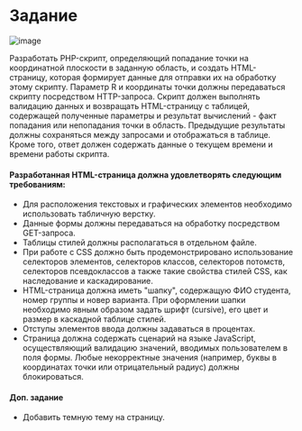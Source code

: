 # Задание

![image](https://user-images.githubusercontent.com/74957274/208970534-7d0888fa-5b0e-41d8-b620-9ad4b439692b.png)

Разработать PHP-скрипт, определяющий попадание точки на координатной плоскости в заданную область, и создать HTML-страницу, которая формирует данные для отправки их на обработку этому скрипту.
Параметр R и координаты точки должны передаваться скрипту посредством HTTP-запроса. Скрипт должен выполнять валидацию данных и возвращать HTML-страницу с таблицей, содержащей полученные параметры и результат вычислений - факт попадания или непопадания точки в область. Предыдущие результаты должны сохраняться между запросами и отображаться в таблице.
Кроме того, ответ должен содержать данные о текущем времени и времени работы скрипта.
#### Разработанная HTML-страница должна удовлетворять следующим требованиям:
-	Для расположения текстовых и графических элементов необходимо использовать табличную верстку.
-	Данные формы должны передаваться на обработку посредством GET-запроса.
-	Таблицы стилей должны располагаться в отдельном файле.
-	При работе с CSS должно быть продемонстрировано использование селекторов элементов, селекторов классов, селекторов потомств, селекторов псевдоклассов а также такие свойства стилей CSS, как наследование и каскадирование.
-	HTML-страница должна иметь "шапку", содержащую ФИО студента, номер группы и новер варианта. При оформлении шапки необходимо явным образом задать шрифт (cursive), его цвет и размер в каскадной таблице стилей.
-	Отступы элементов ввода должны задаваться в процентах.
-	Страница должна содержать сценарий на языке JavaScript, осуществляющий валидацию значений, вводимых пользователем в поля формы. Любые некорректные значения (например, буквы в координатах точки или отрицательный радиус) должны блокироваться.
#### Доп. задание
- Добавить темную тему на страницу.
